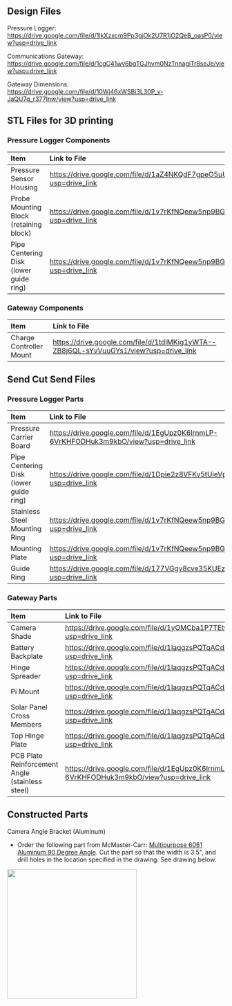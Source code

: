 
## Design Files 

Pressure Logger: https://drive.google.com/file/d/1IkXzxcm9Pp3gjOk2U7R1jO2QeB_oasP0/view?usp=drive_link

Communications Gateway: https://drive.google.com/file/d/1cgC41wv6bgTGJhvm0NzTnnagiTr8seJe/view?usp=drive_link

Gateway Dimensions: https://drive.google.com/file/d/10Wj46xWSBi3L30P_v-JaQU7q_r377Inw/view?usp=drive_link

## STL Files for 3D printing 

### Pressure Logger Components 
| Item | Link to File | 
| :--- | :--- | 
| Pressure Sensor Housing | https://drive.google.com/file/d/1aZ4NKQdF7gpeO5uUEEz2cxp5PMqkZEOd/view?usp=drive_link | 
| Probe Mounting Block (retaining block) | https://drive.google.com/file/d/1v7rKfNQeew5np9BGd30EwTBtivGZxQeA/view?usp=drive_link | 
| Pipe Centering Disk (lower guide ring) | https://drive.google.com/file/d/1v7rKfNQeew5np9BGd30EwTBtivGZxQeA/view?usp=drive_link | 

### Gateway Components 
| Item | Link to File | 
| :--- | :--- |  
| Charge Controller Mount | https://drive.google.com/file/d/1tdlMKig1yWTA--ZB8j6QL-sYvVuuGYs1/view?usp=drive_link | 

## Send Cut Send Files 

### Pressure Logger Parts 
| Item | Link to File | 
| :--- | :--- |   
| Pressure Carrier Board | https://drive.google.com/file/d/1EgUpz0K6lrnmLP-6VrKHFODHuk3m9kbO/view?usp=drive_link |  
| Pipe Centering Disk (lower guide ring) | https://drive.google.com/file/d/1Dpie2z8VFKv5tUieVps7H4QmjnPyyPVt/view?usp=drive_link |  
| Stainless Steel Mounting Ring | https://drive.google.com/file/d/1v7rKfNQeew5np9BGd30EwTBtivGZxQeA/view?usp=drive_link | 
| Mounting Plate | https://drive.google.com/file/d/1v7rKfNQeew5np9BGd30EwTBtivGZxQeA/view?usp=drive_link | 
| Guide Ring | https://drive.google.com/file/d/177VGgy8cve35KUEzn9g3NsY1SpDAfs8y/view?usp=drive_link |

### Gateway Parts 
| Item | Link to File | 
| :--- | :--- |   
| Camera Shade | https://drive.google.com/file/d/1yOMCba1P7TEtOVVylUUQXk8VsBf49fb4/view?usp=drive_link | 
| Battery Backplate | https://drive.google.com/file/d/1IaqgzsPQTqACdagRFqW4QAyFdafFDGBo/view?usp=drive_link | 
| Hinge Spreader | https://drive.google.com/file/d/1IaqgzsPQTqACdagRFqW4QAyFdafFDGBo/view?usp=drive_link | 
| Pi Mount | https://drive.google.com/file/d/1IaqgzsPQTqACdagRFqW4QAyFdafFDGBo/view?usp=drive_link | 
| Solar Panel Cross Members | https://drive.google.com/file/d/1IaqgzsPQTqACdagRFqW4QAyFdafFDGBo/view?usp=drive_link | 
| Top  Hinge Plate | https://drive.google.com/file/d/1IaqgzsPQTqACdagRFqW4QAyFdafFDGBo/view?usp=drive_link | 
| PCB Plate Reinforcement Angle (stainless steel) | https://drive.google.com/file/d/1EgUpz0K6lrnmLP-6VrKHFODHuk3m9kbO/view?usp=drive_link |


## Constructed Parts

Camera Angle Bracket (Aluminum) 

* Order the following part from McMaster-Carr: [Multipurpose 6061 Aluminum 90 Degree Angle](https://www.mcmaster.com/8982K36/). 
Cut the part so that the width is 3.5", and drill holes in the location specified in the drawing. See drawing below. 

<img width="300" src="https://github.com/sunny-day-flooding-project/tutorials_v2/assets/133719453/a62781c4-13f1-40f9-a80f-5f4bd9a30d82">
